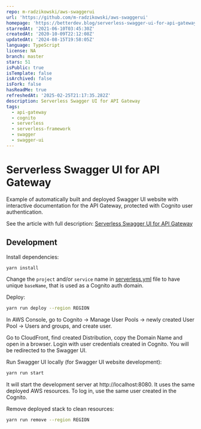 ```yaml
---
repo: m-radzikowski/aws-swaggerui
url: 'https://github.com/m-radzikowski/aws-swaggerui'
homepage: 'https://betterdev.blog/serverless-swagger-ui-for-api-gateway/'
starredAt: '2021-06-10T03:45:30Z'
createdAt: '2020-10-09T22:12:08Z'
updatedAt: '2024-08-15T19:58:05Z'
language: TypeScript
license: NA
branch: master
stars: 51
isPublic: true
isTemplate: false
isArchived: false
isFork: false
hasReadMe: true
refreshedAt: '2025-02-25T21:17:35.282Z'
description: Serverless Swagger UI for API Gateway
tags:
  - api-gateway
  - cognito
  - serverless
  - serverless-framework
  - swagger
  - swagger-ui
---
```


# Serverless Swagger UI for API Gateway

Example of automatically built and deployed
Swagger UI website with interactive documentation
for the API Gateway, protected with Cognito user authentication.

See the article with full description:
[Serverless Swagger UI for API Gateway](https://betterdev.blog/serverless-swagger-ui-for-api-gateway/)

## Development

Install dependencies:

```bash
yarn install
```

Change the `project` and/or `service` name
in [serverless.yml](./serverless.yml) file
to have unique `baseName`, that is used as a Cognito auth domain.

Deploy:

```bash
yarn run deploy --region REGION
```

In AWS Console, go to Cognito → Manage User Pools → newly created User Pool →
Users and groups, and create user.

Go to CloudFront, find created Distribution, copy the Domain Name
and open in a browser. Login with user credentials created in Cognito.
You will be redirected to the Swagger UI.

Run Swagger UI locally (for Swagger UI website development):

```bash
yarn run start
```

It will start the development server at http://localhost:8080.
It uses the same deployed AWS resources. To log in,
use the same user created in the Cognito.

Remove deployed stack to clean resources:

```bash
yarn run remove --region REGION
```
